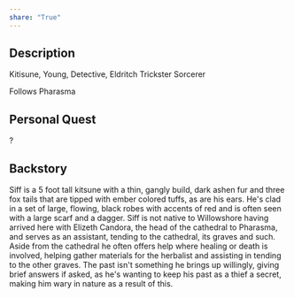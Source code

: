 ```yaml
---
share: "True"
---
```


## Description

Kitisune, Young, Detective, Eldritch Trickster Sorcerer

Follows Pharasma


## Personal Quest

?



## Backstory

Siff is a 5 foot tall kitsune with a thin, gangly build, dark ashen fur and three fox tails that are tipped with ember colored tuffs, as are his ears. He's clad in a set of large, flowing, black robes with accents of red and is often seen with a large scarf and a dagger. Siff is not native to Willowshore having arrived here with Elizeth Candora, the head of the cathedral to Pharasma, and serves as an assistant, tending to the cathedral, its graves and such. Aside from the cathedral he often offers help where healing or death is involved, helping gather materials for the herbalist and assisting in tending to the other graves. The past isn't something he brings up willingly, giving brief answers if asked, as he's wanting to keep his past as a thief a secret, making him wary in nature as a result of this.